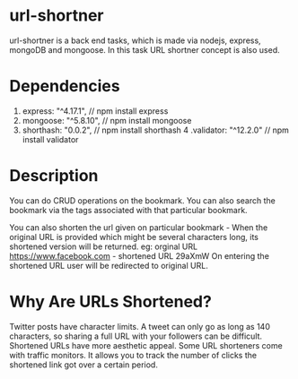 # url-shortner
url-shortner is a back end tasks, which is made via nodejs, express, mongoDB and mongoose. In this task URL shortner concept is also used.

# Dependencies
1. express: "^4.17.1", // npm install express
2. mongoose: "^5.8.10", // npm install mongoose
3. shorthash: "0.0.2", // npm install shorthash 
4 .validator: "^12.2.0" // npm install validator

# Description
You can do CRUD operations on the bookmark. You can also search the bookmark via the tags associated with that particular bookmark.

You can also shorten the url given on particular bookmark - When the original URL is provided which might be several characters long, its shortened version will be returned. eg: orginal URL https://www.facebook.com - shortened URL 29aXmW On entering the shortened URL user will be redirected to original URL.

# Why Are URLs Shortened?
Twitter posts have character limits. A tweet can only go as long as 140 characters, so sharing a full URL with your followers can be difficult. Shortened URLs have more aesthetic appeal. Some URL shorteners come with traffic monitors. It allows you to track the number of clicks the shortened link got over a certain period.
